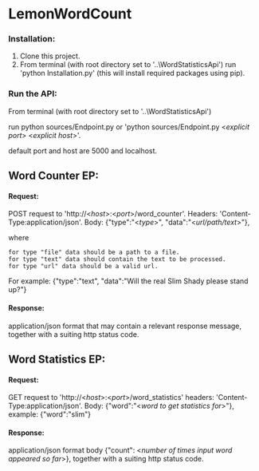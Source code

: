 # LemonWordCount

### Installation:
  1. Clone this project.
  2. From terminal (with root directory set to '..\WordStatisticsApi') run 'python    Installation.py' (this will install required packages using pip).

### Run the API:
  From terminal (with root directory set to '..\WordStatisticsApi') 
  
  run python sources/Endpoint.py or 'python sources/Endpoint.py <*explicit port*> <*explicit host*>'. 
  
  default port and host are 5000 and localhost.

## Word Counter EP:
  #### Request:
  POST request to 'http://<*host*>:<*port*>/word_counter'.
  Headers: 'Content-Type:application/json'.
  Body: {"type":"<*type*>", "data":"<*url/path/text*>"}, 
  
where 

    for type "file" data should be a path to a file.
    for type "text" data should contain the text to be processed.
    for type "url" data should be a valid url.
  
  For example: {"type":"text", "data":"Will the real Slim Shady please stand up?"}
  
  #### Response:
  application/json format that may contain a relevant response message, together
  with a suiting http status code.
  
## Word Statistics EP:
  #### Request:
  GET request to 'http://<*host*>:<*port*>/word_statistics'
  headers: 'Content-Type:application/json'.
  Body: {"word":"<*word to get statistics for*>"}, example: {"word":"slim"}
  
  #### Response:
  application/json format body {"count": <*number of times input word appeared so far*>}, 
  together with a suiting http status code.
